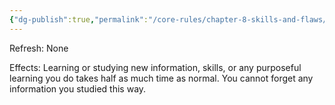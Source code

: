 ```yaml
---
{"dg-publish":true,"permalink":"/core-rules/chapter-8-skills-and-flaws/skill-list/intelect/rank-2/quick-learner/"}
---
```


Refresh: None

Effects:
Learning or studying new information, skills, or any purposeful learning you do takes half as much time as normal. You cannot forget any information you studied this way.